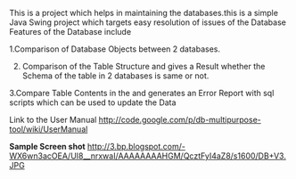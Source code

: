 This is a project  which helps in maintaining the databases.this is a simple Java Swing project which  targets easy resolution of issues of the Database
Features of the Database include

1.Comparison of Database Objects between 2 databases.

2. Comparison of the Table Structure and gives a Result whether the Schema of the table in 2 databases is same or not.

3.Compare Table Contents in the and generates an Error Report with sql scripts which can be used to update the Data

Link to the User Manual http://code.google.com/p/db-multipurpose-tool/wiki/UserManual


**Sample Screen shot**
http://3.bp.blogspot.com/-WX6wn3acOEA/UI8__nrxwaI/AAAAAAAAHGM/QcztFyI4aZ8/s1600/DB+V3.JPG